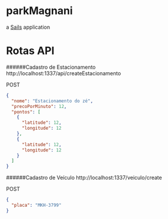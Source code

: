 # parkMagnani

a [Sails](http://sailsjs.org) application


# Rotas API

######Cadastro de Estacionamento  
http://localhost:1337/api/createEstacionamento

POST

```json
{
  "nome": "Estacionamento do zé",
  "precoPorMinuto": 12,
  "pontos": [
    {
      "latitude": 12,
      "longitude": 12
    },
    {
      "latitude": 12,
      "longitude": 12
    }
  ]
}
```

######Cadastro de Veículo
http://localhost:1337/veiculo/create

POST

```json
{
  "placa": "MKH-3799"
}
```
  
